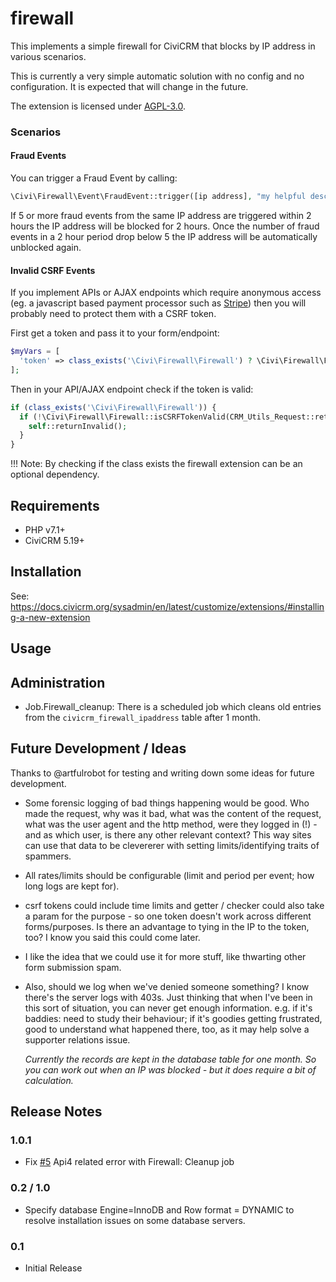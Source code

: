 # firewall

This implements a simple firewall for CiviCRM that blocks by IP address in various scenarios.

This is currently a very simple automatic solution with no config and no configuration. It is expected that will change in the future.

The extension is licensed under [AGPL-3.0](LICENSE.txt).

### Scenarios

#### Fraud Events

You can trigger a Fraud Event by calling:
```php
\Civi\Firewall\Event\FraudEvent::trigger([ip address], "my helpful description");
```

If 5 or more fraud events from the same IP address are triggered within 2 hours the IP address will be blocked for 2 hours.
Once the number of fraud events in a 2 hour period drop below 5 the IP address will be automatically unblocked again.

#### Invalid CSRF Events

If you implement APIs or AJAX endpoints which require anonymous access (eg. a javascript based payment processor
such as [Stripe](https://lab.civicrm.org/extensions/stripe)) then you will probably need to protect them with a CSRF token.

First get a token and pass it to your form/endpoint:
```php
$myVars = [
  'token' => class_exists('\Civi\Firewall\Firewall') ? \Civi\Firewall\Firewall::getCSRFToken() : NULL,
];
```

Then in your API/AJAX endpoint check if the token is valid:
```php
if (class_exists('\Civi\Firewall\Firewall')) {
  if (!\Civi\Firewall\Firewall::isCSRFTokenValid(CRM_Utils_Request::retrieveValue('token', 'String'))) {
    self::returnInvalid();
  }
}
```

!!! Note: By checking if the class exists the firewall extension can be an optional dependency.

## Requirements

* PHP v7.1+
* CiviCRM 5.19+

## Installation

See: https://docs.civicrm.org/sysadmin/en/latest/customize/extensions/#installing-a-new-extension

## Usage

## Administration

* Job.Firewall_cleanup: There is a scheduled job which cleans old entries from the `civicrm_firewall_ipaddress` table after 1 month.

## Future Development / Ideas

Thanks to @artfulrobot for testing and writing down some ideas for future development.

* Some forensic logging of bad things happening would be good. Who made the request, why was it bad, what was the content of the request, what was the user agent and the http method, were they logged in (!) - and as which user, is there any other relevant context? This way sites can use that data to be clevererer with setting limits/identifying traits of spammers.
* All rates/limits should be configurable (limit and period per event; how long logs are kept for).
* csrf tokens could include time limits and getter / checker could also take a param for the purpose - so one token doesn't work across different forms/purposes. Is there an advantage to tying in the IP to the token, too? I know you said this could come later.
* I like the idea that we could use it for more stuff, like thwarting other form submission spam.
* Also, should we log when we've denied someone something? I know there's the server logs with 403s. Just thinking that when I've been in this sort of situation, you can never get enough information. e.g. if it's baddies: need to study their behaviour; if it's goodies getting frustrated, good to understand what happened there, too, as it may help solve a supporter relations issue.

  *Currently the records are kept in the database table for one month. So you can work out when an IP was blocked - but it does require a bit of calculation.*

## Release Notes

### 1.0.1

* Fix [#5](https://lab.civicrm.org/extensions/firewall/-/issues/5) Api4 related error with Firewall: Cleanup job

### 0.2 / 1.0

* Specify database Engine=InnoDB and Row format = DYNAMIC to resolve installation issues on some database servers.

### 0.1

* Initial Release
